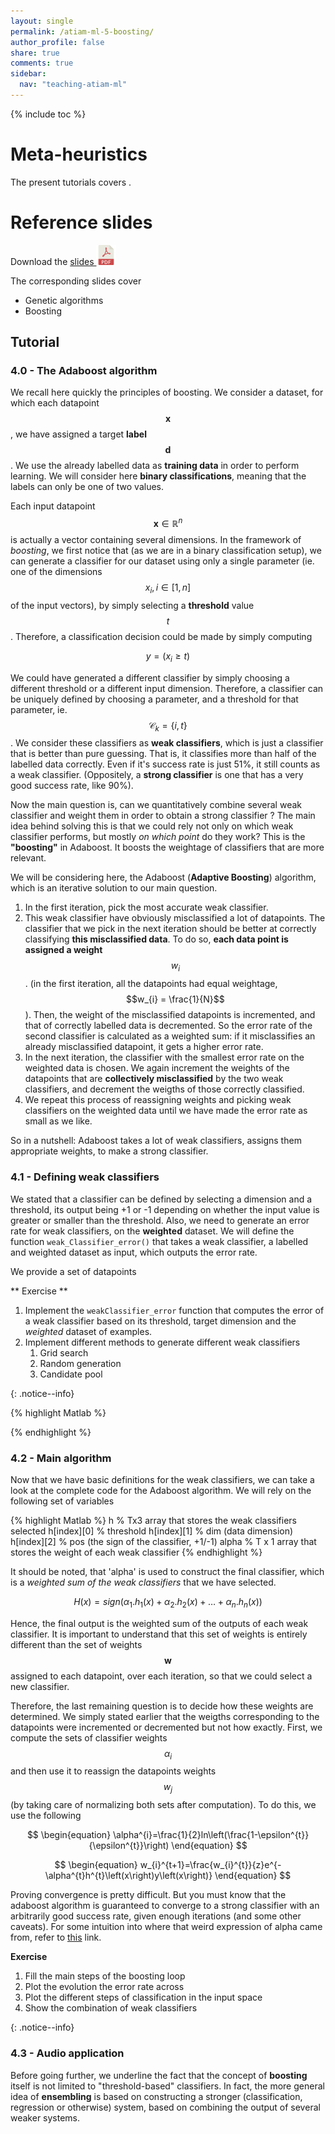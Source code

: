 ```yaml
---
layout: single
permalink: /atiam-ml-5-boosting/
author_profile: false
share: true
comments: true
sidebar:
  nav: "teaching-atiam-ml"
---
```


{% include toc %}

# Meta-heuristics

The present tutorials covers .

# Reference slides

Download the [slides ![](../images/pdf.png)](../documents/MML.Lesson.5.Boosting.pdf)

The corresponding slides cover

  - Genetic algorithms
  - Boosting  

## Tutorial 

### 4.0 - The Adaboost algorithm

We recall here quickly the principles of boosting. We consider a dataset, for which each datapoint $$ \mathbf{x} $$, we have assigned a target **label** $$ \mathbf{d} $$. We use the already labelled data as **training data** in order to perform learning. We will consider here **binary classifications**, meaning that the labels can only be one of two values.

Each input datapoint $$ \mathbf{x} \in \mathbb{R}^{n} $$ is actually a vector containing several dimensions. In the framework of *boosting*, we first notice that (as we are in a binary classification setup), we can generate a classifier for our dataset using only a single parameter (ie. one of the dimensions $$ x_{i}, i \in \left[1,n\right] $$ of the input vectors), by simply selecting a **threshold** value $$ t $$. Therefore, a classification decision could be made by simply computing

$$
\begin{equation}
y = \left( x_{i} \geq t\right)
\end{equation}
$$

We could have generated a different classifier by simply choosing a different threshold or a different input dimension. Therefore, a classifier can be uniquely defined by choosing a parameter, and a threshold for that parameter, ie. $$\mathcal{C}_{k} = \{i, t\}$$. We consider these classifiers as **weak classifiers**, which is just a classifier that is better than pure guessing. That is, it classifies more than half of the labelled data correctly. Even if it's success rate is just 51%, it still counts as a weak classifier. (Oppositely, a **strong classifier** is one that has a very good success rate, like 90%).

Now the main question is, can we quantitatively combine several weak classifier and weight them in order to obtain a strong classifier ? The main idea behind solving this is that we could rely not only on which weak classifier performs, but mostly *on which point* do they work? This is the **"boosting"** in Adaboost. It boosts the weightage of classifiers that are more relevant. 

We will be considering here, the Adaboost (**Adaptive Boosting**) algorithm, which is an iterative solution to our main question.

  1. In the first iteration, pick the most accurate weak classifier.
  2. This weak classifier have obviously misclassified a lot of datapoints. The classifier that we pick in the next iteration should be better at correctly classifying **this misclassified data**. To do so, **each data point is assigned a weight** $$w_{i}$$. (in the first iteration,  all the datapoints had equal weightage, $$w_{i} = \frac{1}{N}$$). Then, the weight of the misclassified datapoints is incremented, and that of correctly labelled data is decremented. So the error rate of the second classifier is calculated as a weighted sum: if it misclassifies an already misclassified datapoint, it gets a higher error rate. 
  3. In the next iteration, the classifier with the smallest error rate on the weighted data is chosen. We again increment the weights of the datapoints that are **collectively misclassified** by the two weak classifiers, and decrement the weigths of those correctly classified.
  4. We repeat this process of reassigning weights and picking weak classifiers on the weighted data until we have made the error rate as small as we like.

So in a nutshell: Adaboost takes a lot of weak classifiers, assigns them appropriate weights, to make a strong classifier.

### 4.1 - Defining weak classifiers

We stated that a classifier can be defined by selecting a dimension and a threshold, its output being +1 or -1 depending on whether the input value is greater or smaller than the threshold. Also, we need to generate an error rate for weak classifiers, on the **weighted** dataset. We will define the function `weak_Classifier_error()` that takes a weak classifier, a labelled and weighted dataset as input, which outputs the error rate.

We provide a set of datapoints  

** Exercise **  
<div markdown = "1">

  1. Implement the `weakClassifier_error` function that computes the error of a weak classifier based on its threshold, target dimension and the *weighted* dataset of examples.
  2. Implement different methods to generate different weak classifiers
      1. Grid search 
      2. Random generation
      3. Candidate pool

</div>{: .notice--info} 

{% highlight Matlab %}

{% endhighlight %}

### 4.2 - Main algorithm

Now that we have basic definitions for the weak classifiers, we can take a look at the complete code for the Adaboost algorithm. We will rely on the following set of variables

{% highlight Matlab %}
h                   % Tx3 array that stores the weak classifiers selected
  h[index][0]       % threshold
  h[index][1]       % dim (data dimension)
  h[index][2]       % pos (the sign of the classifier, +1/-1)
alpha               % T x 1 array that stores the weight of each weak classifier
{% endhighlight %}
            
It should be noted, that 'alpha' is used to construct the final classifier, which is a *weighted sum of the weak classifiers* that we have selected. 

$$
\begin{equation}
H\left(x\right) = sign\left(\alpha_{1}.h_{1}\left(x\right) + \alpha_{2}.h_{2}\left(x\right) + \dots + \alpha_{n}.h_{n}\left(x\right)\right)
\end{equation}
$$

Hence, the final output is the weighted sum of the outputs of each weak classifier. It is important to understand that this set of weights is entirely different than the set of weights $$\mathbf{w}$$ assigned to each datapoint, over each iteration, so that we could select a new classifier.

Therefore, the last remaining question is to decide how these weights are determined. We simply stated earlier that the weigths corresponding to the datapoints were incremented or decremented but not how exactly. First, we compute the sets of classifier weights $$\alpha_{i}$$ and then use it to reassign the datapoints weights $$w_{j}$$ (by taking care of normalizing both sets after computation). To do this, we use the following

$$
\begin{equation}
\alpha^{i}=\frac{1}{2}ln\left(\frac{1-\epsilon^{t}}{\epsilon^{t}}\right)
\end{equation}
$$

$$
\begin{equation}
w_{i}^{t+1}=\frac{w_{i}^{t}}{z}e^{-\alpha^{t}h^{t}\left(x\right)y\left(x\right)}
\end{equation}
$$

Proving convergence is pretty difficult. But you must know that the adaboost algorithm is guaranteed to converge to a strong classifier with an arbitrarily good success rate, given enough iterations (and some other caveats). For some intuition into where that weird expression of alpha came from, refer to [this](http://research.microsoft.com/en-us/um/cambridge/events/aistats2003/proceedings/156.pdf) link.

**Exercise**
<div markdown = "1">

  1. Fill the main steps of the boosting loop 
  2. Plot the evolution the error rate across 
  3. Plot the different steps of classification in the input space
  4. Show the combination of weak classifiers
  
</div>{: .notice--info} 

### 4.3 - Audio application

Before going further, we underline the fact that the concept of **boosting** itself is not limited to "threshold-based" classifiers. In fact, the more general idea of **ensembling** is based on constructing a stronger (classification, regression or otherwise) system, based on combining the output of several weaker systems.
